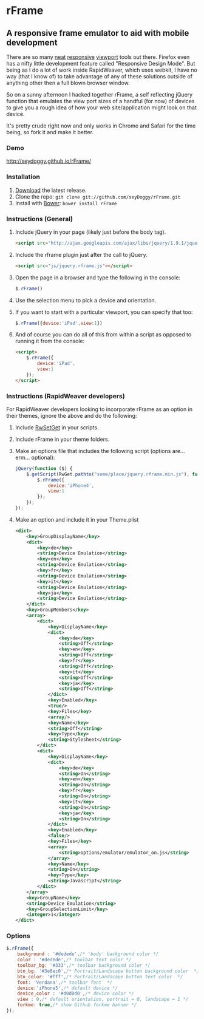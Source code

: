# rFrame
## A responsive frame emulator to aid with mobile development

There are so many [neat][viewport resizer] [responsive][Responsinator] [viewport][Ripple] tools out there. Firefox even has a nifty little development feature called "Responsive Design Mode". But being as I do a lot of work inside RapidWeaver, which uses webkit, I have no way (that I know of) to take advantage of any of these solutions outside of anything other then a full blown browser window.

So on a sunny afternoon I hacked together rFrame, a self reflecting jQuery function that emulates the view port sizes of a handful (for now) of devices to give you a rough idea of how your web site/application might look on that device.

It's pretty crude right now and only works in Chrome and Safari for the time being, so fork it and make it better.

### Demo

<http://seydoggy.github.io/rFrame/>

### Installation

1. [Download](https://github.com/seyDoggy/rFrame/archive/master.zip) the latest release.
1. Clone the repo: `git clone git://github.com/seyDoggy/rFrame.git`
1. Install with [Bower](http://bower.io/): `bower install rFrame`

### Instructions (General)

1. Include jQuery in your page (likely just before the body tag).

	```html
	<script src="http://ajax.googleapis.com/ajax/libs/jquery/1.9.1/jquery.min.js"></script>
	```

1. Include the rframe plugin just after the call to jQuery.

	```html
	<script src="js/jquery.rframe.js"></script>
	```

1. Open the page in a browser and type the following in the console:

	```js
	$.rFrame()
	````

1. Use the selection menu to pick a device and orientation.

1. If you want to start with a particular viewport, you can specify that too:

	```js
	$.rFrame({device:'iPad',view:1})
	```

1. And of course you can do all of this from within a script as opposed to running it from the console:

	```html
	<script>
		$.rFrame({
			device:'iPad',
			view:1
		});
	</script>
	```

### Instructions (RapidWeaver developers)

For RapidWeaver developers looking to incorporate rFrame as an option in their themes, ignore the above and do the following:

1. Include [RwSetGet](https://github.com/seyDoggy/RwSetGet) in your scripts.

1. Include rFrame in your theme folders.

1. Make an options file that includes the following script (options are... erm... optional):

	```js
	jQuery(function ($) {
		$.getScript(RwGet.pathto("some/place/jquery.rframe.min.js"), function() {
			$.rFrame({
				device:'iPhone4',
				view:1
			});
		});
	});
	```

1. Make an option and include it in your Theme.plist

	```xml
	<dict>
		<key>GroupDisplayName</key>
		<dict>
			<key>de</key>
			<string>Device Emulation</string>
			<key>en</key>
			<string>Device Emulation</string>
			<key>fr</key>
			<string>Device Emulation</string>
			<key>it</key>
			<string>Device Emulation</string>
			<key>ja</key>
			<string>Device Emulation</string>
		</dict>
		<key>GroupMembers</key>
		<array>
			<dict>
				<key>DisplayName</key>
				<dict>
					<key>de</key>
					<string>Off</string>
					<key>en</key>
					<string>Off</string>
					<key>fr</key>
					<string>Off</string>
					<key>it</key>
					<string>Off</string>
					<key>ja</key>
					<string>Off</string>
				</dict>
				<key>Enabled</key>
				<true/>
				<key>Files</key>
				<array/>
				<key>Name</key>
				<string>Off</string>
				<key>Type</key>
				<string>Stylesheet</string>
			</dict>
			<dict>
				<key>DisplayName</key>
				<dict>
					<key>de</key>
					<string>On</string>
					<key>en</key>
					<string>On</string>
					<key>fr</key>
					<string>On</string>
					<key>it</key>
					<string>On</string>
					<key>ja</key>
					<string>On</string>
				</dict>
				<key>Enabled</key>
				<false/>
				<key>Files</key>
				<array>
					<string>options/emulator/emulator_on.js</string>
				</array>
				<key>Name</key>
				<string>On</string>
				<key>Type</key>
				<string>Javascript</string>
			</dict>
		</array>
		<key>GroupName</key>
		<string>Device Emulation</string>
		<key>GroupSelectionLimit</key>
		<integer>1</integer>
	</dict>
	```

### Options

```js
$.rFrame({
	background : '#dedede',/* 'body' background color */
	color : '#dedede',/* toolbar text color */
	toolbar_bg: '#333',/* toolbar background color */
	btn_bg: '#3e8ec0',/* Portrait/Landscape button background color  */
	btn_color: '#fff',/* Portrait/Landscape button text color  */
	font: 'Verdana',/* toolbar font  */
	device:'iPhone5',/* default device */
	device_color : '#d0d0d0',/* device color */
	view : 0,/* default orientation, portrait = 0, landscape = 1 */
	forkme: true,/* show Github forkme banner */
});
```

[viewport resizer]: http://lab.maltewassermann.com/viewport-resizer/ "viewport resizer"
[Responsinator]: http://www.responsinator.com/ "The Responsinator"
[Ripple]: https://chrome.google.com/webstore/detail/ripple-emulator-beta/geelfhphabnejjhdalkjhgipohgpdnoc?utm_source=chrome-ntp-icon "Ripple Emulator"
